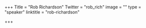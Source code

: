 +++
Title = "Rob Richardson"
Twitter = "rob_rich"
image = ""
type = "speaker"
linktitle = "rob-richardson"

+++


